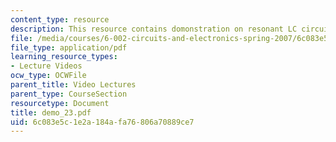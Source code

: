 ```yaml
---
content_type: resource
description: This resource contains domonstration on resonant LC circuit.
file: /media/courses/6-002-circuits-and-electronics-spring-2007/6c083e5c1e2a184afa76806a70889ce7_demo_23.pdf
file_type: application/pdf
learning_resource_types:
- Lecture Videos
ocw_type: OCWFile
parent_title: Video Lectures
parent_type: CourseSection
resourcetype: Document
title: demo_23.pdf
uid: 6c083e5c-1e2a-184a-fa76-806a70889ce7
---
```

